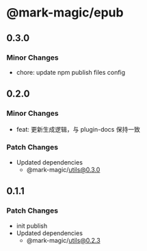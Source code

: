# @mark-magic/epub

## 0.3.0

### Minor Changes

- chore: update npm publish files config

## 0.2.0

### Minor Changes

- feat: 更新生成逻辑，与 plugin-docs 保持一致

### Patch Changes

- Updated dependencies
  - @mark-magic/utils@0.3.0

## 0.1.1

### Patch Changes

- init publish
- Updated dependencies
  - @mark-magic/utils@0.2.3
